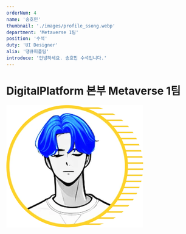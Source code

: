 ```yaml
---
orderNum: 4
name: '송호민'
thumbnail: './images/profile_ssong.webp'
department: 'Metaverse 1팀'
position: '수석'
duty: 'UI Designer'
alia: '땡큐피플팀'
introduce: '안녕하세요. 송호민 수석입니다.'
---
```


# DigitalPlatform 본부 Metaverse 1팀

![Git Commit Message Example](images/profile_ssong.webp)
